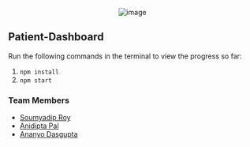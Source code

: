 <p align="center">
  <img src="https://github.com/user-attachments/assets/66fdd45f-60e5-4668-af2a-39c4fa9415e1" alt="image">
</p>

## Patient-Dashboard

Run the following commands in the terminal to view the progress so far:

1. `npm install`
2. `npm start`

### Team Members
- [Soumyadip Roy](https://github.com/SoumyadipRoy16)
- [Anidipta Pal](https://github.com/Anidipta)
- [Ananyo Dasgupta](https://github.com/CodenWizFreak)
